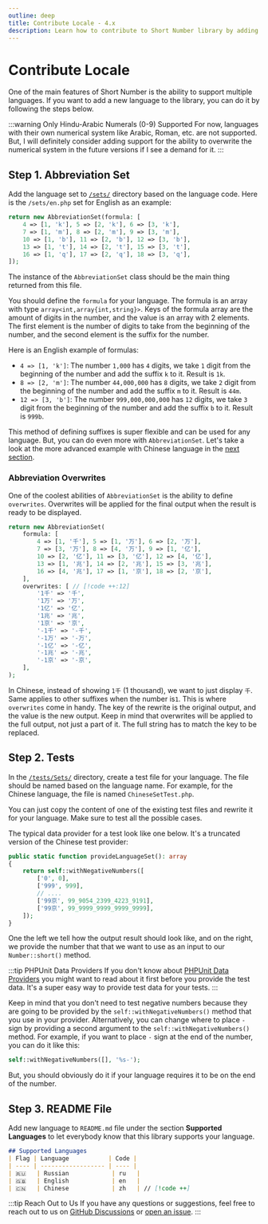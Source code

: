 ```yaml
---
outline: deep
title: Contribute Locale - 4.x
description: Learn how to contribute to Short Number library by adding a new locale
---
```


# Contribute Locale
One of the main features of Short Number is the ability to support multiple languages. If you want to add a new language to the library, you can do it by following the steps below.

:::warning Only Hindu-Arabic Numerals (0-9) Supported
For now, languages with their own numerical system like Arabic, Roman, etc. are not supported. But, I will definitely consider adding support for the ability to overwrite the numerical system in the future versions if I see a demand for it.
:::

## Step 1. Abbreviation Set
Add the language set to [`/sets/`](https://github.com/short-number/short-number/blob/master/sets) directory based on the language code. Here is the `/sets/en.php` set for English as an example:

```php
return new AbbreviationSet(formula: [
    4 => [1, 'k'], 5 => [2, 'k'], 6 => [3, 'k'],
    7 => [1, 'm'], 8 => [2, 'm'], 9 => [3, 'm'],
    10 => [1, 'b'], 11 => [2, 'b'], 12 => [3, 'b'],
    13 => [1, 't'], 14 => [2, 't'], 15 => [3, 't'],
    16 => [1, 'q'], 17 => [2, 'q'], 18 => [3, 'q'],
]);
```

The instance of the `AbbreviationSet` class should be the main thing returned from this file.

You should define the `formula` for your language. The formula is an array with type `array<int,array{int,string}>`. Keys of the formula array are the amount of digits in the number, and the value is an array with 2 elements. The first element is the number of digits to take from the beginning of the number, and the second element is the suffix for the number.

Here is an English example of formulas:
- `4 => [1, 'k']`: The number `1,000` has `4` digits, we take `1` digit from the beginning of the number and add the suffix `k` to it. Result is `1k`.
- `8 => [2, 'm']`: The number `44,000,000` has `8` digits, we take `2` digit from the beginning of the number and add the suffix `m` to it. Result is `44m`.
- `12 => [3, 'b']`: The number `999,000,000,000` has `12` digits, we take `3` digit from the beginning of the number and add the suffix `b` to it. Result is `999b`.

This method of defining suffixes is super flexible and can be used for any language. But, you can do even more with `AbbreviationSet`. Let's take a look at the more advanced example with Chinese language in the [next section](#abbreviation-overwrites).

### Abbreviation Overwrites
One of the coolest abilities of `AbbreviationSet` is the ability to define `overwrites`. Overwrites will be applied for the final output when the result is ready to be displayed.

```php
return new AbbreviationSet(
    formula: [
        4 => [1, '千'], 5 => [1, '万'], 6 => [2, '万'],
        7 => [3, '万'], 8 => [4, '万'], 9 => [1, '亿'],
        10 => [2, '亿'], 11 => [3, '亿'], 12 => [4, '亿'],
        13 => [1, '兆'], 14 => [2, '兆'], 15 => [3, '兆'],
        16 => [4, '兆'], 17 => [1, '京'], 18 => [2, '京'],
    ],
    overwrites: [ // [!code ++:12]
        '1千' => '千',
        '1万' => '万',
        '1亿' => '亿',
        '1兆' => '兆',
        '1京' => '京',
        '-1千' => '-千',
        '-1万' => '-万',
        '-1亿' => '-亿',
        '-1兆' => '-兆',
        '-1京' => '-京',
    ],
);
```

In Chinese, instead of showing `1千` (1 thousand), we want to just display `千`. Same applies to other suffixes when the number is`1`. This is where `overwrites` come in handy. The key of the rewrite is the original output, and the value is the new output. Keep in mind that overwrites will be applied to the full output, not just a part of it. The full string has to match the key to be replaced.

## Step 2. Tests
In the [`/tests/Sets/`](https://github.com/short-number/short-number/tree/master/tests/Sets) directory, create a test file for your language. The file should be named based on the language name. For example, for the Chinese language, the file is named `ChineseSetTest.php`.

You can just copy the content of one of the existing test files and rewrite it for your language. Make sure to test all the possible cases.

The typical data provider for a test look like one below. It's a truncated version of the Chinese test provider:

```php
public static function provideLanguageSet(): array
{
    return self::withNegativeNumbers([
        ['0', 0],
        ['999', 999],
        // ....
        ['99京', 99_9054_2399_4223_9191],
        ['99京', 99_9999_9999_9999_9999],
    ]);
}
```

One the left we tell how the output result should look like, and on the right, we provide the number that that we want to use as an input to our `Number::short()` method.

:::tip PHPUnit Data Providers
If you don't know about [PHPUnit Data Providers](https://docs.phpunit.de/en/10.5/writing-tests-for-phpunit.html#data-providers) you might want to read about it first before you provide the test data. It's a super easy way to provide test data for your tests.
:::

Keep in mind that you don't need to test negative numbers because they are going to be provided by the `self::withNegativeNumbers()` method that you use in your provider. Alternatively, you can change where to place `-` sign by providing a second argument to the `self::withNegativeNumbers()` method. For example, if you want to place `-` sign at the end of the number, you can do it like this:

```php
self::withNegativeNumbers([], '%s-');
```

But, you should obviously do it if your language requires it to be on the end of the number.

## Step 3. README File
Add new language to `README.md` file under the section **Supported Languages** to let everybody know that this library supports your language.

```md
## Supported Languages
| Flag | Language           | Code |
| ---- | ------------------ | ---- |
| 🇷🇺   | Russian            | ru   |
| 🇬🇧   | English            | en   |
| 🇨🇳   | Chinese            | zh   | // [!code ++]
```

:::tip Reach Out to Us
If you have any questions or suggestions, feel free to reach out to us on [GitHub Discussions](https://github.com/short-number/short-number/discussions) or [open an issue](https://github.com/short-number/short-number/issues/new).
:::
